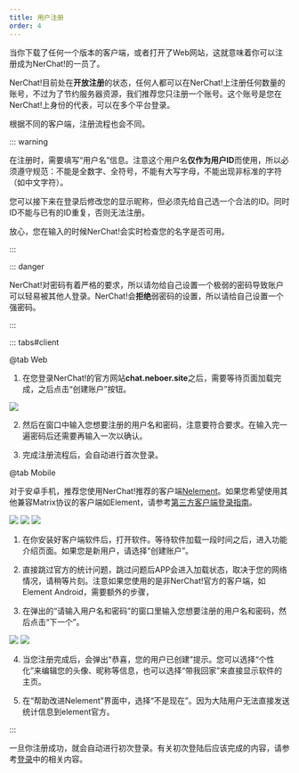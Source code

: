 ```yaml
---
title: 用户注册
order: 4
---
```


当你下载了任何一个版本的客户端，或者打开了Web网站，这就意味着你可以注册成为NerChat!的一员了。

NerChat!目前处在**开放注册**的状态，任何人都可以在NerChat!上注册任何数量的账号，不过为了节约服务器资源，我们推荐您只注册一个账号。这个账号是您在NerChat!上身份的代表，可以在多个平台登录。

根据不同的客户端，注册流程也会不同。

::: warning

在注册时，需要填写“用户名”信息。注意这个用户名**仅作为用户ID**而使用，所以必须遵守规范：不能是全数字、全符号，不能有大写字母，不能出现非标准的字符（如中文字符）。

您可以接下来在登录后修改您的显示昵称，但必须先给自己选一个合法的ID。同时ID不能与已有的ID重复，否则无法注册。

放心，您在输入的时候NerChat!会实时检查您的名字是否可用。

:::

::: danger

NerChat!对密码有着严格的要求，所以请勿给自己设置一个极弱的密码导致账户可以轻易被其他人登录。NerChat!会**拒绝**弱密码的设置，所以请给自己设置一个强密码。

:::

::: tabs#client

@tab Web

1. 在您登录NerChat!的官方网站**chat.neboer.site**之后，需要等待页面加载完成，之后点击“创建账户”按钮。

![](/nerchatguide/register_page.png)

2. 然后在窗口中输入您想要注册的用户名和密码，注意要符合要求。在输入完一遍密码后还需要再输入一次以确认。

3. 完成注册流程后，会自动进行首次登录。

@tab Mobile

对于安卓手机，推荐您使用NerChat!推荐的客户端[Nelement](#)。如果您希望使用其他兼容Matrix协议的客户端如Element，请参考[第三方客户端登录指南](#)。

![](/nerchatguide/mobile/open.png)
![](/nerchatguide/mobile/ask.png)
![](/nerchatguide/mobile/input_register.png)

1. 在你安装好客户端软件后，打开软件。等待软件加载一段时间之后，进入功能介绍页面。如果您是新用户，请选择“创建账户”。

2. 直接跳过官方的统计问题，跳过问题后APP会进入加载状态，取决于您的网络情况，请稍等片刻。注意如果您使用的是非NerChat!官方的客户端，如Element Android，需要额外的步骤，

3. 在弹出的“请输入用户名和密码”的窗口里输入您想要注册的用户名和密码，然后点击“下一个”。

![](/nerchatguide/mobile/congrautulation.png)
![](/nerchatguide/mobile/share_data.png)

4. 当您注册完成后，会弹出“恭喜，您的用户已创建”提示。您可以选择“个性化”来编辑您的头像、昵称等信息，也可以选择“带我回家”来直接显示软件的主页。

5. 在“帮助改进Nelement”界面中，选择“不是现在”。因为大陆用户无法直接发送统计信息到element官方。

:::

一旦你注册成功，就会自动进行初次登录。有关初次登陆后应该完成的内容，请参考[登录](login/)中的相关内容。
